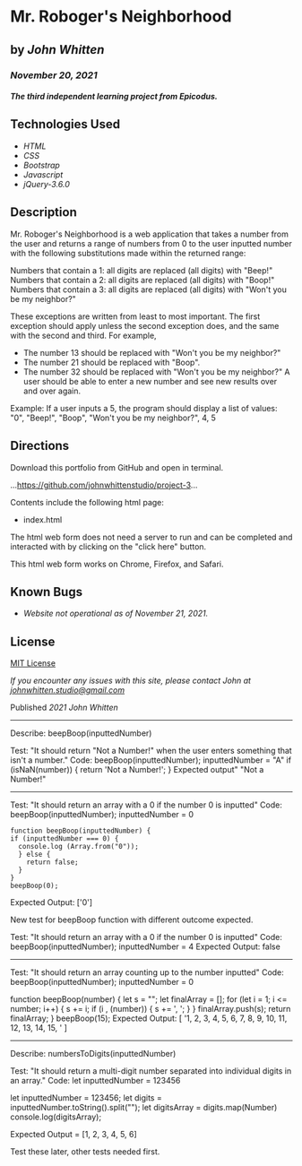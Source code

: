 # Mr. Roboger's Neighborhood
## by _**John Whitten**_
### _November 20, 2021_ 

#### _The third independent learning project from Epicodus._
 
## Technologies Used
 
* _HTML_
* _CSS_
* _Bootstrap_
* _Javascript_
* _jQuery-3.6.0_
 
## Description
 
Mr. Roboger's Neighborhood is a web application that takes a number from the user and returns a range of numbers from 0 to the user inputted number with the following substitutions made within the returned range:

Numbers that contain a 1: all digits are replaced (all digits) with "Beep!"
Numbers that contain a 2: all digits are replaced (all digits) with "Boop!"
Numbers that contain a 3: all digits are replaced (all digits) with "Won't you be my neighbor?"

These exceptions are written from least to most important. The first exception should apply unless the second exception does, and the same with the second and third. For example,

- The number 13 should be replaced with "Won't you be my neighbor?"
- The number 21 should be replaced with "Boop".
- The number 32 should be replaced with "Won't you be my neighbor?"
A user should be able to enter a new number and see new results over and over again.

Example: If a user inputs a 5, the program should display a list of values: "0", "Beep!", "Boop", "Won't you be my neighbor?", 4, 5


## Directions
 
Download this portfolio from GitHub and open in terminal.

...https://github.com/johnwhittenstudio/project-3...
 
Contents include the following html page:
* index.html
 
The html web form does not need a server to run and can be completed and interacted with by clicking on the "click here" button.
 
This html web form works on Chrome, Firefox, and Safari.
 
 
## Known Bugs
 
* _Website not operational as of November 21, 2021._
 
## License
 
[MIT License](https://opensource.org/licenses/MIT)
 
_If you encounter any issues with this site, please contact John at [johnwhitten.studio@gmail.com](mailto:johnwhitten.studio@gmail.com)_
 
Published _2021_ _John Whitten_



<!-- Mr. Roboger's Neighborhood

GOAL: Create  -->


_____________________________________________________________________________________________

Describe: beepBoop(inputtedNumber)


Test: "It should return "Not a Number!" when the user enters something that isn't a number."
Code: beepBoop(inputtedNumber);
inputtedNumber = "A"
  if (isNaN(number)) {
    return 'Not a Number!';
  }
Expected output" "Not a Number!"
<!-- Test Passed! -->

________________________________

Test: "It should return an array with a 0 if the number 0 is inputted"
Code: beepBoop(inputtedNumber);
inputtedNumber = 0

    function beepBoop(inputtedNumber) {
    if (inputtedNumber === 0) {
      console.log (Array.from("0"));
      } else {
        return false;
      }
    }
    beepBoop(0);
Expected Output: ['0']
<!-- Test Passed! -->

New test for beepBoop function with different outcome expected.

Test: "It should return an array with a 0 if the number 0 is inputted"
Code: beepBoop(inputtedNumber);
inputtedNumber = 4
Expected Output: false
<!-- Test Passed! -->

________________________________


Test: "It should return an array counting up to the number inputted"
Code: beepBoop(inputtedNumber);
inputtedNumber = 0

function beepBoop(number) {
  let s = "";
  let finalArray = [];
  for (let i = 1; i <= number; i++) {
    s += i;
    if (i , (number)) {
      s += ', ';
    }
  }
  finalArray.push(s);
  return finalArray;
}
beepBoop(15);
Expected Output: [ '1, 2, 3, 4, 5, 6, 7, 8, 9, 10, 11, 12, 13, 14, 15, ' ]
<!-- Test Passed! -->


______________________________________________________________________

Describe: numbersToDigits(inputtedNumber)

Test: "It should return a multi-digit number separated into individual digits in an array."
Code:
let inputtedNumber = 123456

  let inputtedNumber = 123456;
  let digits = inputtedNumber.toString().split("");
  let digitsArray = digits.map(Number)
  console.log(digitsArray);

Expected Output = [1, 2, 3, 4, 5, 6]
<!-- Test Passed! -->










Test these later, other tests needed first.

<!-- Test: "It should return "Beep!" when user enters a 1"
Code: beepBoop(inputtedNumber);
inputtedNumber = 1
Expected Output: "BEEP!"

    function beepBoop(inputtedNumber) {
      if (inputtedNumber === 1) {
        console.log "Beep!";
      } else {
        return false;
      }
    }
    beepBoop(1);
<!-- Test Passed! -->



<!-- Test: "It should return "Beep!" when user enters a number with more than one 1"
Code: beepBoop(theArgument);
theArgument = 11
Expected Output: "BEEP!"

    function beepBoop(inputtedNumber, String) {
      if (inputtedNumber === 1) {
        console.log "Beep!";
      } else {
        return false;
      }
    }
    beepBoop(1); --> 